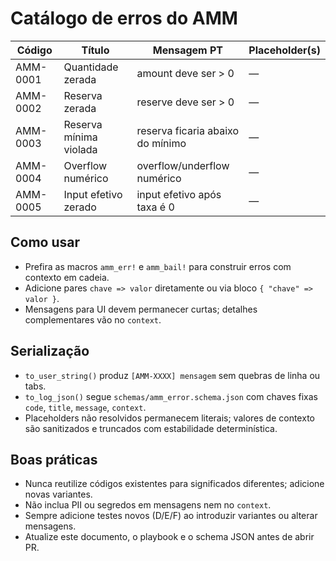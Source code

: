 # Catálogo de erros do AMM

| Código | Título | Mensagem PT | Placeholder(s) |
| --- | --- | --- | --- |
| AMM-0001 | Quantidade zerada | amount deve ser > 0 | — |
| AMM-0002 | Reserva zerada | reserve deve ser > 0 | — |
| AMM-0003 | Reserva mínima violada | reserva ficaria abaixo do mínimo | — |
| AMM-0004 | Overflow numérico | overflow/underflow numérico | — |
| AMM-0005 | Input efetivo zerado | input efetivo após taxa é 0 | — |

## Como usar
- Prefira as macros `amm_err!` e `amm_bail!` para construir erros com contexto em cadeia.
- Adicione pares `chave => valor` diretamente ou via bloco `{ "chave" => valor }`.
- Mensagens para UI devem permanecer curtas; detalhes complementares vão no `context`.

## Serialização
- `to_user_string()` produz `[AMM-XXXX] mensagem` sem quebras de linha ou tabs.
- `to_log_json()` segue `schemas/amm_error.schema.json` com chaves fixas `code`, `title`, `message`, `context`.
- Placeholders não resolvidos permanecem literais; valores de contexto são sanitizados e truncados com estabilidade determinística.

## Boas práticas
- Nunca reutilize códigos existentes para significados diferentes; adicione novas variantes.
- Não inclua PII ou segredos em mensagens nem no `context`.
- Sempre adicione testes novos (D/E/F) ao introduzir variantes ou alterar mensagens.
- Atualize este documento, o playbook e o schema JSON antes de abrir PR.